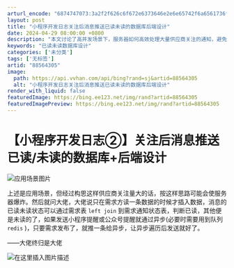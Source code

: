 ```yaml
---
arturl_encode: "6874747073:3a2f2f626c6f672e6373646e2e6e65742f6a6561736f6e5f4c:2f61727469636c652f64657461696c732f3838353634333035"
layout: post
title: "小程序开发日志关注后消息推送已读未读的数据库后端设计"
date: 2024-04-29 08:00:00 +0800
description: "本文讨论了高并发场景下，服务器如何高效处理大量供应商关注的通知，避免服务器资源过度消耗。通过需求表与"
keywords: "已读未读数据库设计"
categories: ['未分类']
tags: ['无标签']
artid: "88564305"
image:
  path: https://api.vvhan.com/api/bing?rand=sj&artid=88564305
  alt: "小程序开发日志关注后消息推送已读未读的数据库后端设计"
render_with_liquid: false
featuredImage: https://bing.ee123.net/img/rand?artid=88564305
featuredImagePreview: https://bing.ee123.net/img/rand?artid=88564305
---
```


# 【小程序开发日志②】关注后消息推送已读/未读的数据库+后端设计

![应用场景图片](https://i-blog.csdnimg.cn/blog_migrate/52988f8b801200de6b2c9dcb0845234f.png)
  
上述是应用场景，但经过构思这样供应商关注量大的话，按这样思路可能会使服务器爆炸。然后就问大佬，大佬说只在需求方读一条数据的时候才插入数据，消息的已读未读状态可以通过需求表
`left join`
到需求通知状态表，判断已读，其他便是未读的了，如果发送小程序提醒或公众号提醒就通过异步(必要时需要用到队列
`redis`
)，只要需求发布了，就推一条给异步，让异步遍历后发送就好了。
  
——大佬终归是大佬
  
![在这里插入图片描述](https://i-blog.csdnimg.cn/blog_migrate/9c40a5bdcb04e88c426ac65cbd99c831.png)